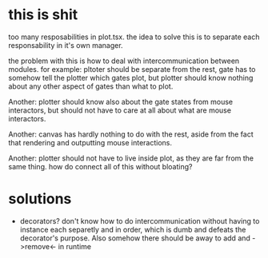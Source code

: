 # this is shit

too many resposabilities in plot.tsx. the idea to solve this is to separate
each responsability in it's own manager. 

the problem with this is how to deal with intercommunication between modules.
for example: pltoter should be separate from the rest, gate has to somehow tell
the plotter which gates plot, but plotter should know nothing about any other
aspect of gates than what to plot. 

Another: plotter should know also about the gate states from mouse interactors,
but should not have to care at all about what are mouse interactors.

Another: canvas has hardly nothing to do with the rest, aside from the fact that
rendering and outputting mouse interactions.

Another: plotter should not have to live inside plot, as they are far from the
same thing. how do connect all of this without bloating?

# solutions

- decorators? don't know how to do intercommunication without having to instance each separetly and in order, which is dumb and defeats the decorator's purpose. Also somehow there should be away to add and ->remove<- in runtime